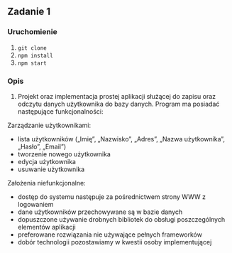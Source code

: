 ## Zadanie 1

### Uruchomienie
1. `git clone`
2. `npm install`
3. `npm start`

### Opis
1. Projekt oraz implementacja prostej aplikacji służącej do zapisu oraz odczytu danych użytkownika do bazy danych. Program ma posiadać następujące funkcjonalności: 

Zarządzanie użytkownikami:
* lista użytkowników („Imię”, „Nazwisko”, „Adres”, „Nazwa użytkownika”, „Hasło”, „Email”)
* tworzenie nowego użytkownika
* edycja użytkownika 
* usuwanie użytkownika 

Założenia niefunkcjonalne:
* dostęp do systemu następuje za pośrednictwem strony WWW z logowaniem
* dane użytkowników przechowywane są w bazie danych
* dopuszczone używanie drobnych bibliotek do obsługi poszczególnych elementów aplikacji
* preferowane rozwiązania nie używające pełnych frameworków
* dobór technologii pozostawiamy w kwestii osoby implementującej


